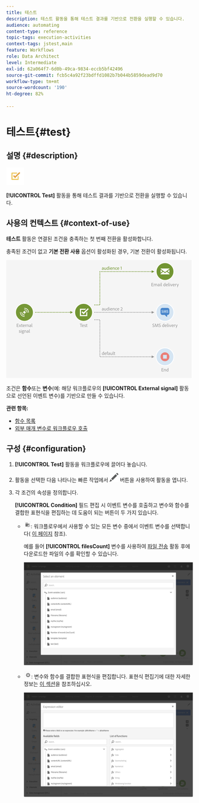 ```yaml
---
title: 테스트
description: 테스트 활동을 통해 테스트 결과를 기반으로 전환을 실행할 수 있습니다.
audience: automating
content-type: reference
topic-tags: execution-activities
context-tags: jstest,main
feature: Workflows
role: Data Architect
level: Intermediate
exl-id: 62a064f7-6d0b-49ca-9834-eccb5bf42496
source-git-commit: fcb5c4a92f23bdffd1082b7b044b5859dead9d70
workflow-type: tm+mt
source-wordcount: '190'
ht-degree: 82%

---
```


# 테스트{#test}

## 설명 {#description}

![](assets/test.png)

**[!UICONTROL Test]** 활동을 통해 테스트 결과를 기반으로 전환을 실행할 수 있습니다.

## 사용의 컨텍스트 {#context-of-use}

**테스트** 활동은 연결된 조건을 충족하는 첫 번째 전환을 활성화합니다.

충족된 조건이 없고 **기본 전환 사용** 옵션이 활성화된 경우, 기본 전환이 활성화됩니다.

![](assets/wkf_test_activity_example.png)

조건은 **함수**&#x200B;또는 **변수**(예: 해당 워크플로우의 **[!UICONTROL External signal]** 활동으로 선언된 이벤트 변수)를 기반으로 만들 수 있습니다.

**관련 항목:**

* [함수 목록](../../automating/using/list-of-functions.md)
* [외부 매개 변수로 워크플로우 호출](../../automating/using/calling-a-workflow-with-external-parameters.md)

## 구성 {#configuration}

1. **[!UICONTROL Test]** 활동을 워크플로우에 끌어다 놓습니다.
1. 활동을 선택한 다음 나타나는 빠른 작업에서 ![](assets/edit_darkgrey-24px.png) 버튼을 사용하여 활동을 엽니다.
1. 각 조건의 속성을 정의합니다.

   **[!UICONTROL Condition]** 필드 편집 시 이벤트 변수를 호출하고 변수와 함수를 결합한 표현식을 편집하는 데 도움이 되는 버튼이 두 가지 있습니다.

   * ![](assets/extsignal_picker.png): 워크플로우에서 사용할 수 있는 모든 변수 중에서 이벤트 변수를 선택합니다( [이 페이지](../../automating/using/customizing-workflow-external-parameters.md) 참조).

      예를 들어 **[!UICONTROL filesCount]** 변수를 사용하여 [파일 전송](../../automating/using/transfer-file.md) 활동 후에 다운로드한 파일의 수를 확인할 수 있습니다.

      ![](assets/wkf_test_activity_variables.png)

   * ![](assets/extsignal_expression_editor.png): 변수와 함수를 결합한 표현식을 편집합니다. 표현식 편집기에 대한 자세한 정보는 [이 섹션](../../automating/using/advanced-expression-editing.md)을 참조하십시오.

      ![](assets/wkf_test_activity_variables_expression.png)
